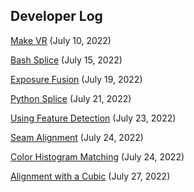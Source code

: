 ## Developer Log

[Make VR](./make_vr.md) (July 10, 2022)

[Bash Splice](./bash_splice.md) (July 15, 2022)

[Exposure Fusion](./exposure_fusion.md) (July 19, 2022)

[Python Splice](./python_splice.md) (July 21, 2022)

[Using Feature Detection](./feature_detection.md) (July 23, 2022)

[Seam Alignment](./seam_alignment.md) (July 24, 2022)

[Color Histogram Matching](./color_hist_match.md) (July 24, 2022)

[Alignment with a Cubic](./alignment_cubic.md) (July 27, 2022)
